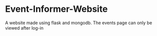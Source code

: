 # Event-Informer-Website
 A website made using flask and mongodb.
 The events page can only be viewed after log-in
